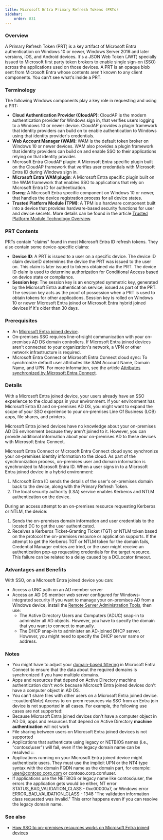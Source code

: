 ```yaml
---
title: Microsoft Entra Primary Refresh Tokens (PRTs)
sidebar:
    order: 831
---
```

### Overview
A Primary Refresh Token (PRT) is a key artifact of Microsoft Entra authentication on Windows 10 or newer, Windows Server 2016 and later versions, iOS, and Android devices. It's a JSON Web Token (JWT) specially issued to Microsoft first party token brokers to enable single sign-on (SSO) across the applications used on those devices. A PRT is an opaque blob sent from Microsoft Entra whose contents aren't known to any client components. You can't see what's inside a PRT.

### Terminology
The following Windows components play a key role in requesting and using a PRT:
- **Cloud Authentication Provider (CloudAP)**: CloudAP is the modern authentication provider for Windows sign in, that verifies users logging to a Windows 10 or newer device. CloudAP provides a plugin framework that identity providers can build on to enable authentication to Windows using that identity provider's credentials.
- **Web Account Manager (WAM)**: WAM is the default token broker on Windows 10 or newer devices. WAM also provides a plugin framework that identity providers can build on and enable SSO to their applications relying on that identity provider.
- Microsoft Entra CloudAP plugin: A Microsoft Entra specific plugin built on the CloudAP framework that verifies user credentials with Microsoft Entra ID during Windows sign in.
- **Microsoft Entra WAM plugin**: A Microsoft Entra specific plugin built on the WAM framework that enables SSO to applications that rely on Microsoft Entra ID for authentication.
- **Dsreg**: A Microsoft Entra specific component on Windows 10 or newer, that handles the device registration process for all device states.
- **Trusted Platform Module (TPM)**: A TPM is a hardware component built into a device that provides hardware-based security functions for user and device secrets. More details can be found in the article [Trusted Platform Module Technology Overview](https://learn.microsoft.com/en-us/windows/security/hardware-security/tpm/trusted-platform-module-overview).

### PRT Contents
PRTs contain "claims" found in most Microsoft Entra ID refresh tokens. They also contain some device-specific claims:
- **Device ID**: A PRT is issued to a user on a specific device. The device ID claim deviceID determines the device the PRT was issued to the user on. This claim is later issued to tokens obtained via the PRT. The device ID claim is used to determine authorization for Conditional Access based on device state or compliance.
- **Session key**: The session key is an encrypted symmetric key, generated by the Microsoft Entra authentication service, issued as part of the PRT. The session key acts as the proof of possession when a PRT is used to obtain tokens for other applications. Session key is rolled on Windows 10 or newer Microsoft Entra joined or Microsoft Entra hybrid joined devices if it's older than 30 days.


### Prerequisites
- An [Microsoft Entra joined device](https://learn.microsoft.com/en-us/entra/identity/devices/concept-directory-join).
- On-premises SSO requires line-of-sight communication with your on-premises AD DS domain controllers. If Microsoft Entra joined devices aren't connected to your organization's network, a VPN or other network infrastructure is required.
- Microsoft Entra Connect or Microsoft Entra Connect cloud sync: To synchronize default user attributes like SAM Account Name, Domain Name, and UPN. For more information, see the article [Attributes synchronized by Microsoft Entra Connect](https://learn.microsoft.com/en-us/entra/identity/hybrid/connect/reference-connect-sync-attributes-synchronized#windows-10).

### Details
With a Microsoft Entra joined device, your users already have an SSO experience to the cloud apps in your environment. If your environment has Microsoft Entra ID and on-premises AD DS, you might want to expand the scope of your SSO experience to your on-premises Line Of Business (LOB) apps, file shares, and printers.

Microsoft Entra joined devices have no knowledge about your on-premises AD DS environment because they aren't joined to it. However, you can provide additional information about your on-premises AD to these devices with Microsoft Entra Connect.

Microsoft Entra Connect or Microsoft Entra Connect cloud sync synchronize your on-premises identity information to the cloud. As part of the synchronization process, on-premises user and domain information is synchronized to Microsoft Entra ID. When a user signs in to a Microsoft Entra joined device in a hybrid environment:
1. Microsoft Entra ID sends the details of the user's on-premises domain back to the device, along with the Primary Refresh Token.
2. The local security authority (LSA) service enables Kerberos and NTLM authentication on the device.

During an access attempt to an on-premises resource requesting Kerberos or NTLM, the device:
1. Sends the on-premises domain information and user credentials to the located DC to get the user authenticated.
2. Receives a Kerberos Ticket-Granting Ticket (TGT) or NTLM token based on the protocol the on-premises resource or application supports. If the attempt to get the Kerberos TGT or NTLM token for the domain fails, Credential Manager entries are tried, or the user might receive an authentication pop-up requesting credentials for the target resource. This failure can be related to a delay caused by a DCLocator timeout.

### Advantages and Benefits
With SSO, on a Microsoft Entra joined device you can:
- Access a UNC path on an AD member server
- Access an AD DS member web server configured for Windows-integrated security
If you want to manage your on-premises AD from a Windows device, install the <a target="_blank" href="https://www.microsoft.com/download/details.aspx?id=45520">Remote Server Administration Tools</a>, then use:
    - The Active Directory Users and Computers (ADUC) snap-in to administer all AD objects. However, you have to specify the domain that you want to connect to manually.
    - The DHCP snap-in to administer an AD-joined DHCP server. However, you might need to specify the DHCP server name or address.

### Notes
- You might have to adjust your [domain-based filtering](https://learn.microsoft.com/en-us/entra/identity/hybrid/connect/how-to-connect-sync-configure-filtering#domain-based-filtering) in Microsoft Entra Connect to ensure that the data about the required domains is synchronized if you have multiple domains.
- Apps and resources that depend on Active Directory machine authentication don't work because Microsoft Entra joined devices don't have a computer object in AD DS.
- You can't share files with other users on a Microsoft Entra joined device.
:::caution[Note]
Access to on-prem resources via SSO from an Entra join device is not supported in all cases.  For example, the following use cases are not supported:
- Because Microsoft Entra joined devices don't have a computer object in AD DS, apps and resources that depend on Active Directory **machine authentication** will not work
- File sharing between users on Microsoft Entra joined devices is not supported
- Applications that authenticate using legacy or NETBIOS names (i.e., "contoso\user") will fail, even if the legacy domain name can be resolved
:::
- Applications running on your Microsoft Entra joined device might authenticate users. They must use the implicit UPN or the NT4 type syntax with the domain FQDN name as the domain part, for example: user@contoso.corp.com or contoso.corp.com\user.
- If applications use the NETBIOS or legacy name like contoso\user, the errors the application gets would be either, NT error STATUS_BAD_VALIDATION_CLASS - 0xc00000a7, or Windows error ERROR_BAD_VALIDATION_CLASS - 1348 "The validation information class requested was invalid." This error happens even if you can resolve the legacy domain name.

### See also
- [How SSO to on-premises resources works on Microsoft Entra joined devices](https://learn.microsoft.com/en-us/entra/identity/devices/device-sso-to-on-premises-resources)